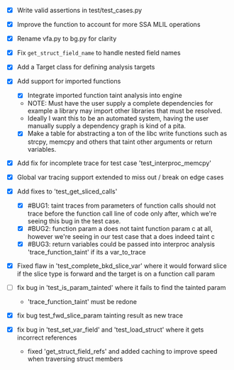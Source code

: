 - [x] Write valid assertions in test/test_cases.py
- [x] Improve the function to account for more SSA MLIL operations
- [x] Rename vfa.py to bg.py for clarity
- [x] Fix `get_struct_field_name` to handle nested field names
- [x] Add a Target class for defining analysis targets
- [X] Add support for imported functions
  - [X] Integrate imported function taint analysis into engine
  - NOTE: Must have the user supply a complete dependencies for example a library may import other libraries that must be resolved.
  - Ideally I want this to be an automated system, having the user manually supply a dependency graph is kind of a pita.
  - [X] Make a table for abstracting a ton of the libc write functions such as strcpy, memcpy and others that taint other arguments or return variables.
- [X] Add fix for incomplete trace for test case 'test_interproc_memcpy' 
- [X] Global var tracing support extended to miss out / break on edge cases
- [X] Add fixes to 'test_get_sliced_calls' 
  - [X] #BUG1: taint traces from parameters of function calls should not trace before the function call line of code only after, which we're seeing this bug in 
  the test case.
  - [X] #BUG2: function param a does not taint function param c at all, however we're seeing in our test case that a does indeed taint c
  - [X] #BUG3: return variables could be passed into interproc analysis 'trace_function_taint' if its a var_to_trace
- [X] Fixed flaw in 'test_complete_bkd_slice_var' where it would forward slice if the slice type is forward and the target is on a function call param

- [ ] fix bug in 'test_is_param_tainted' where it fails to find the tainted param
  - 'trace_function_taint' must be redone
- [X] fix bug test_fwd_slice_param tainting result as new trace

- [X] fix bug in 'test_set_var_field' and 'test_load_struct' where it gets incorrect references
  - fixed 'get_struct_field_refs' and added caching to improve speed when traversing struct members
